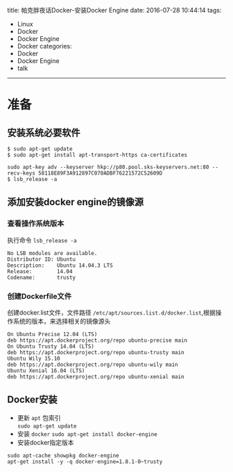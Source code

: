 title: 帕克胖夜话Docker-安装Docker Engine
date: 2016-07-28 10:44:14
tags:
  - Linux
  - Docker
  - Docker Engine
  - Docker
categories:
  - Docker
  - Docker Engine
  - talk
---

# 准备
## 安装系统必要软件  
```
$ sudo apt-get update
$ sudo apt-get install apt-transport-https ca-certificates

sudo apt-key adv --keyserver hkp://p80.pool.sks-keyservers.net:80 --recv-keys 58118E89F3A912897C070ADBF76221572C52609D
$ lsb_release -a
```

## 添加安装docker engine的镜像源
### 查看操作系统版本  
执行命令 `lsb_release -a`
```
No LSB modules are available.
Distributor ID: Ubuntu
Description:    Ubuntu 14.04.3 LTS
Release:        14.04
Codename:       trusty
```
### 创建Dockerfile文件  
创建docker.list文件，文件路径 `/etc/apt/sources.list.d/docker.list`,根据操作系统的版本，来选择相关的镜像源头  
```
On Ubuntu Precise 12.04 (LTS)
deb https://apt.dockerproject.org/repo ubuntu-precise main
On Ubuntu Trusty 14.04 (LTS)
deb https://apt.dockerproject.org/repo ubuntu-trusty main
Ubuntu Wily 15.10
deb https://apt.dockerproject.org/repo ubuntu-wily main
Ubuntu Xenial 16.04 (LTS)
deb https://apt.dockerproject.org/repo ubuntu-xenial main
```
## Docker安装  

- 更新 `apt` 包索引  
`sudo apt-get update`  
- 安装 `docker`
`sudo apt-get install docker-engine`
- 安装docker指定版本  
```
sudo apt-cache showpkg docker-engine
apt-get install -y -q docker-engine=1.8.1-0~trusty
```
